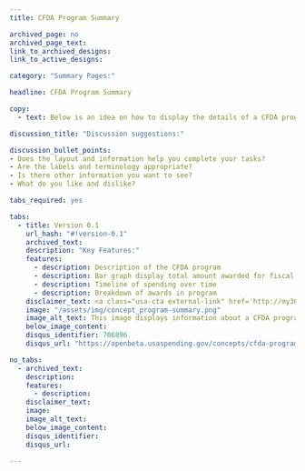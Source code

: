 ```yaml
---
title: CFDA Program Summary

archived_page: no
archived_page_text:
link_to_archived_designs:
link_to_active_designs:

category: "Summary Pages:"

headline: CFDA Program Summary

copy:
  - text: Below is an idea on how to display the details of a CFDA program. Please take a look and give us your feedback in the discussion section at the bottom of each tab.

discussion_title: "Discussion suggestions:"

discussion_bullet_points:
- Does the layout and information help you complete your tasks?
- Are the labels and terminology appropriate?
- Is there other information you want to see?
- What do you like and dislike?

tabs_required: yes

tabs:
  - title: Version 0.1
    url_hash: "#!version-0.1"
    archived_text:
    description: "Key Features:"
    features:
      - description: Description of the CFDA program
      - description: Bar graph display total amount awarded for fiscal year
      - description: Timeline of spending over time
      - description: Breakdown of awards in program
    disclaimer_text: <a class="usa-cta external-link" href='http://my36m8.axshare.com/program_summary.html' target="_blank">View an interactive version of the below image</a>
    image: "/assets/img/concept_program-summary.png"
    image_alt_text: This image displays information about a CFDA program and includes the major awarding agency, the sub-tier agency, how long the CFDA program has been active, the assistance types, the function type, the appropriation amount, and links to the program website and cfda.gov. Below that is a Fiscal Year timeline showing total spending to date and the total budget for the program. Below left is a heat map showing the spending across the United States, and next to it is that a timeline of spending year over year. The next row are breakdowns of the Highest Awarded Recipients and Other Related Programs. At the bottom is a table showing all the awards associated with the CFDA program.
    below_image_content:
    disqus_identifier: 706896
    disqus_url: "https://openbeta.usaspending.gov/concepts/cfda-program-summary#!version-0.1"

no_tabs:
  - archived_text:
    description:
    features:
      - description:
    disclaimer_text:
    image:
    image_alt_text:
    below_image_content:
    disqus_identifier:
    disqus_url:

---
```

